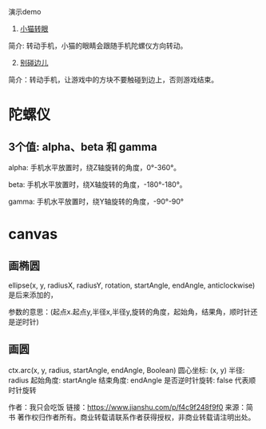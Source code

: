 演示demo

1. [小猫转眼](https://wuyve.github.io/gyroscope-game/index.html)

简介: 转动手机，小猫的眼睛会跟随手机陀螺仪方向转动。

2. [别碰边儿](https://wuyve.github.io/gyroscope-game/game/index.html?t=256562)

简介：转动手机，让游戏中的方块不要触碰到边上，否则游戏结束。

# 陀螺仪

## 3个值: alpha、beta 和 gamma

alpha: 手机水平放置时，绕Z轴旋转的角度，0°-360°。

beta: 手机水平放置时，绕X轴旋转的角度，-180°-180°。

gamma: 手机水平放置时，绕Y轴旋转的角度，-90°-90°

# canvas

## 画椭圆

ellipse(x, y, radiusX, radiusY, rotation, startAngle, endAngle, anticlockwise)是后来添加的，

参数的意思：(起点x.起点y,半径x,半径y,旋转的角度，起始角，结果角，顺时针还是逆时针)

## 画圆
ctx.arc(x, y, radius, startAngle, endAngle, Boolean)
圆心坐标: (x, y)
半径: radius
起始角度: startAngle
结束角度: endAngle
是否逆时针旋转: false 代表顺时针旋转

作者：我只会吃饭
链接：https://www.jianshu.com/p/f4c9f248f9f0
来源：简书
著作权归作者所有。商业转载请联系作者获得授权，非商业转载请注明出处。